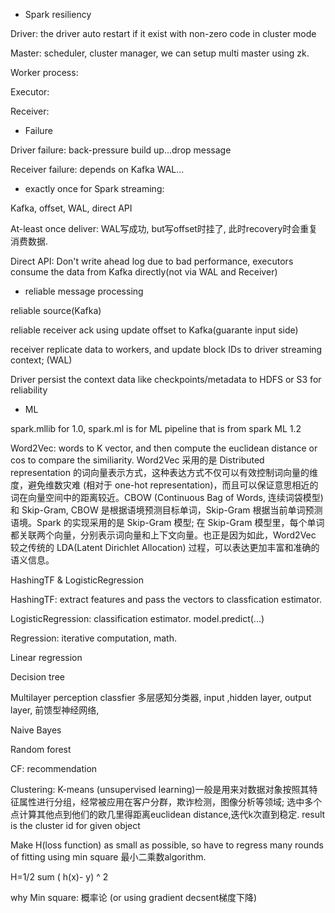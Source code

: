 * Spark resiliency

 Driver: the driver auto restart if it exist with non-zero code in cluster mode
 
 Master: scheduler, cluster manager, we can setup multi master using zk. 
 
 Worker process:
 
 Executor:
 
 Receiver:
 

* Failure

 Driver failure: back-pressure build up...drop message
 
 Receiver failure: depends on Kafka WAL...
 

* exactly once for Spark streaming:

 Kafka, offset, WAL, direct API
 
 At-least once deliver: WAL写成功, but写offset时挂了, 此时recovery时会重复消费数据.
 
 Direct API: Don't write ahead log due to bad performance, executors consume the data from Kafka directly(not via WAL and Receiver)

* reliable message processing

 reliable source(Kafka)
 
 reliable receiver ack using update offset to Kafka(guarante input side)
 
 receiver replicate data to workers, and update block IDs to driver streaming context;  (WAL)
 
 Driver persist the context data like checkpoints/metadata to HDFS or S3 for reliability

* ML 

 spark.mllib for 1.0, spark.ml is for ML pipeline that is from spark ML 1.2
 
 Word2Vec: words to K vector, and then compute the euclidean distance or cos to compare the similiarity. Word2Vec 采用的是 Distributed representation 的词向量表示方式，这种表达方式不仅可以有效控制词向量的维度，避免维数灾难 (相对于 one-hot representation)，而且可以保证意思相近的词在向量空间中的距离较近。CBOW (Continuous Bag of Words, 连续词袋模型) 和 Skip-Gram, CBOW 是根据语境预测目标单词，Skip-Gram 根据当前单词预测语境。Spark 的实现采用的是 Skip-Gram 模型; 在 Skip-Gram 模型里，每个单词都关联两个向量，分别表示词向量和上下文向量。也正是因为如此，Word2Vec 较之传统的 LDA(Latent Dirichlet Allocation) 过程，可以表达更加丰富和准确的语义信息。

 HashingTF & LogisticRegression
 
 HashingTF: extract features and pass the vectors to classfication estimator.
 
 LogisticRegression: classification estimator.  model.predict(...)
 
 Regression: iterative computation, math.
 
 Linear regression
 
 Decision tree
 
 Multilayer perception classfier 多层感知分类器, input ,hidden layer, output layer, 前馈型神经网络,
 
 Naive Bayes
 
 Random forest

 CF: recommendation
 
 Clustering: K-means (unsupervised learning)一般是用来对数据对象按照其特征属性进行分组，经常被应用在客户分群，欺诈检测，图像分析等领域; 选中多个点计算其他点到他们的欧几里得距离euclidean distance,迭代k次直到稳定.  result is the cluster id for given object

 Make H(loss function) as small as possible, so have to regress many rounds of fitting using min square 最小二乘数algorithm.
 
 H=1/2 sum ( h(x)- y) ^ 2
 
 why Min square: 概率论  (or using gradient decsent梯度下降)
 











